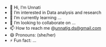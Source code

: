 - 👋 Hi, I’m Unnati
- 👀 I’m interested in Data analysis and research
- 🌱 I’m currently learning ...
- 💞️ I’m looking to collaborate on ...
- 📫 How to reach me @unnatig.ds@gmail.com
- 😄 Pronouns: (she/her)
- ⚡ Fun fact: ...

<!---
unnatieodynamics/unnatieodynamics is a ✨ special ✨ repository because its `README.md` (this file) appears on your GitHub profile.
You can click the Preview link to take a look at your changes.
--->
